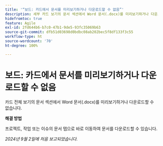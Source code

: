```yaml
---
title: '“보드: 카드에서 문서를 미리보기하거나 다운로드할 수 없음”'
description: 세부 카드 보기의 문서 섹션에서 Word 문서(.docx)를 미리보기하거나 다운로드할 수 없습니다.
hidefromtoc: true
feature: Agile
exl-id: 2fd644b6-b7c0-47b1-9de5-93fc35069b63
source-git-commit: dfb51d03698d0bdbc08ab202bec5f8df133f3c55
workflow-type: ht
source-wordcount: '70'
ht-degree: 100%

---
```


# 보드: 카드에서 문서를 미리보기하거나 다운로드할 수 없음

카드 전체 보기의 문서 섹션에서 Word 문서(.docx)를 미리보기하거나 다운로드할 수 없습니다.

**해결 방법**

프로젝트, 작업 또는 이슈의 문서 탭으로 바로 이동하여 문서를 다운로드할 수 있습니다.

_2024년 9월 2일에 처음 보고되었습니다._
